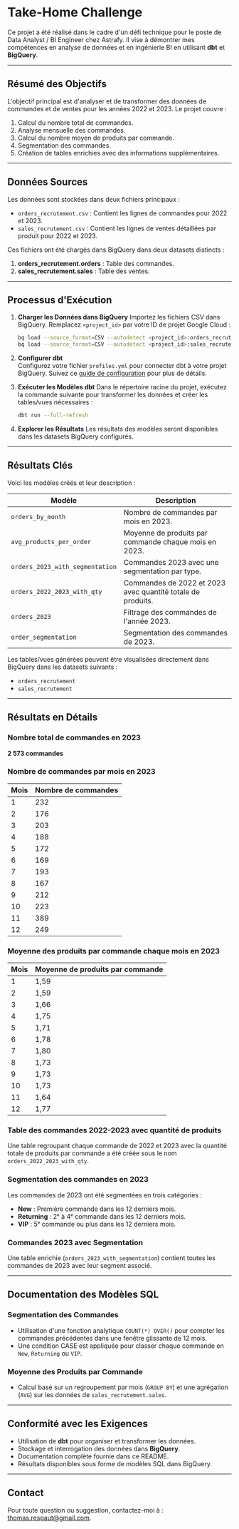 # Take-Home Challenge

Ce projet a été réalisé dans le cadre d'un défi technique pour le poste de Data Analyst / BI Engineer chez Astrafy. Il vise à démontrer mes compétences en analyse de données et en ingénierie BI en utilisant **dbt** et **BigQuery**.

---

## Résumé des Objectifs

L'objectif principal est d'analyser et de transformer des données de commandes et de ventes pour les années 2022 et 2023. Le projet couvre :

1. Calcul du nombre total de commandes.
2. Analyse mensuelle des commandes.
3. Calcul du nombre moyen de produits par commande.
4. Segmentation des commandes.
5. Création de tables enrichies avec des informations supplémentaires.

---

## Données Sources

Les données sont stockées dans deux fichiers principaux :

- `orders_recrutement.csv` : Contient les lignes de commandes pour 2022 et 2023.
- `sales_recrutement.csv` : Contient les lignes de ventes détaillées par produit pour 2022 et 2023.

Ces fichiers ont été chargés dans BigQuery dans deux datasets distincts :

1. **orders_recrutement.orders** : Table des commandes.
2. **sales_recrutement.sales** : Table des ventes.

---

## Processus d'Exécution

1. **Charger les Données dans BigQuery**
   Importez les fichiers CSV dans BigQuery. Remplacez `<project_id>` par votre ID de projet Google Cloud :

   ```bash
   bq load --source_format=CSV --autodetect <project_id>:orders_recrutement.orders orders_recrutement.csv
   bq load --source_format=CSV --autodetect <project_id>:sales_recrutement.sales sales_recrutement.csv
   ```

2. **Configurer dbt**  
   Configurez votre fichier `profiles.yml` pour connecter dbt à votre projet BigQuery. Suivez ce [guide de configuration](https://docs.getdbt.com/docs/introduction) pour plus de détails.

3. **Exécuter les Modèles dbt**
   Dans le répertoire racine du projet, exécutez la commande suivante pour transformer les données et créer les tables/vues nécessaires :

   ```bash
   dbt run --full-refresh
   ```

4. **Explorer les Résultats**
   Les résultats des modèles seront disponibles dans les datasets BigQuery configurés.

---

## Résultats Clés

Voici les modèles créés et leur description :

| Modèle                       | Description                                           |
|------------------------------|-------------------------------------------------------|
| `orders_by_month`            | Nombre de commandes par mois en 2023.                |
| `avg_products_per_order`     | Moyenne de produits par commande chaque mois en 2023. |
| `orders_2023_with_segmentation` | Commandes 2023 avec une segmentation par type.      |
| `orders_2022_2023_with_qty`  | Commandes de 2022 et 2023 avec quantité totale de produits. |
| `orders_2023`                | Filtrage des commandes de l'année 2023.              |
| `order_segmentation`         | Segmentation des commandes de 2023.                  |

Les tables/vues générées peuvent être visualisées directement dans BigQuery dans les datasets suivants :

- `orders_recrutement`
- `sales_recrutement`

---

## Résultats en Détails

### Nombre total de commandes en 2023

**2 573 commandes**

### Nombre de commandes par mois en 2023

| Mois | Nombre de commandes |
|------|---------------------|
| 1    | 232                 |
| 2    | 176                 |
| 3    | 203                 |
| 4    | 188                 |
| 5    | 172                 |
| 6    | 169                 |
| 7    | 193                 |
| 8    | 167                 |
| 9    | 212                 |
| 10   | 223                 |
| 11   | 389                 |
| 12   | 249                 |

### Moyenne des produits par commande chaque mois en 2023

| Mois | Moyenne de produits par commande |
|------|-----------------------------------|
| 1    | 1,59                              |
| 2    | 1,59                              |
| 3    | 1,66                              |
| 4    | 1,75                              |
| 5    | 1,71                              |
| 6    | 1,78                              |
| 7    | 1,80                              |
| 8    | 1,73                              |
| 9    | 1,73                              |
| 10   | 1,73                              |
| 11   | 1,64                              |
| 12   | 1,77                              |

### Table des commandes 2022-2023 avec quantité de produits

Une table regroupant chaque commande de 2022 et 2023 avec la quantité totale de produits par commande a été créée sous le nom `orders_2022_2023_with_qty`.

### Segmentation des commandes en 2023

Les commandes de 2023 ont été segmentées en trois catégories :

- **New** : Première commande dans les 12 derniers mois.
- **Returning** : 2ᵉ à 4ᵉ commande dans les 12 derniers mois.
- **VIP** : 5ᵉ commande ou plus dans les 12 derniers mois.

### Commandes 2023 avec Segmentation

Une table enrichie (`orders_2023_with_segmentation`) contient toutes les commandes de 2023 avec leur segment associé.

---

## Documentation des Modèles SQL

### Segmentation des Commandes

- Utilisation d'une fonction analytique `COUNT(*) OVER()` pour compter les commandes précédentes dans une fenêtre glissante de 12 mois.
- Une condition CASE est appliquée pour classer chaque commande en `New`, `Returning` ou `VIP`.

### Moyenne des Produits par Commande

- Calcul basé sur un regroupement par mois (`GROUP BY`) et une agrégation (`AVG`) sur les données de `sales_recrutement.sales`.

---

## Conformité avec les Exigences

- Utilisation de **dbt** pour organiser et transformer les données.
- Stockage et interrogation des données dans **BigQuery**.
- Documentation complète fournie dans ce README.
- Résultats disponibles sous forme de modèles SQL dans BigQuery.

---

## Contact

Pour toute question ou suggestion, contactez-moi à : [thomas.respaut@gmail.com](mailto:thomas.respaut@gmail.com).
